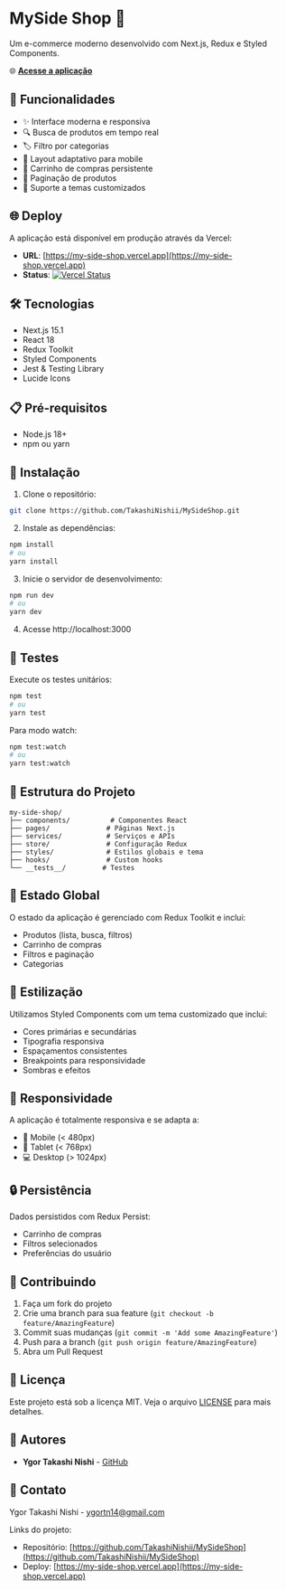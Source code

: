 # MySide Shop 🏬

Um e-commerce moderno desenvolvido com Next.js, Redux e Styled Components.

🌐 **[Acesse a aplicação](https://my-side-shop.vercel.app)**

## 🚀 Funcionalidades

- ✨ Interface moderna e responsiva
- 🔍 Busca de produtos em tempo real
- 🏷️ Filtro por categorias
- 📱 Layout adaptativo para mobile
- 🛒 Carrinho de compras persistente
- 📄 Paginação de produtos
- 🌙 Suporte a temas customizados

## 🌐 Deploy

A aplicação está disponível em produção através da Vercel:

- **URL**: [https://my-side-shop.vercel.app](https://my-side-shop.vercel.app)
- **Status**: [![Vercel Status](https://therealsujitk-vercel-badge.vercel.app/?app=my-side-shop)](https://my-side-shop.vercel.app)

## 🛠️ Tecnologias

- Next.js 15.1
- React 18
- Redux Toolkit
- Styled Components
- Jest & Testing Library
- Lucide Icons

## 📋 Pré-requisitos

- Node.js 18+
- npm ou yarn

## 🔧 Instalação

1. Clone o repositório:

```bash
git clone https://github.com/TakashiNishii/MySideShop.git
```

2. Instale as dependências:

```bash
npm install
# ou
yarn install
```

3. Inicie o servidor de desenvolvimento:

```bash
npm run dev
# ou
yarn dev
```

4. Acesse http://localhost:3000

## 🧪 Testes

Execute os testes unitários:

```bash
npm test
# ou
yarn test
```

Para modo watch:

```bash
npm test:watch
# ou
yarn test:watch
```

## 📁 Estrutura do Projeto

```
my-side-shop/
├── components/          # Componentes React
├── pages/              # Páginas Next.js
├── services/           # Serviços e APIs
├── store/              # Configuração Redux
├── styles/             # Estilos globais e tema
├── hooks/              # Custom hooks
└── __tests__/         # Testes
```

## 🔄 Estado Global

O estado da aplicação é gerenciado com Redux Toolkit e inclui:

- Produtos (lista, busca, filtros)
- Carrinho de compras
- Filtros e paginação
- Categorias

## 🎨 Estilização

Utilizamos Styled Components com um tema customizado que inclui:

- Cores primárias e secundárias
- Tipografia responsiva
- Espaçamentos consistentes
- Breakpoints para responsividade
- Sombras e efeitos

## 📱 Responsividade

A aplicação é totalmente responsiva e se adapta a:

- 📱 Mobile (< 480px)
- 📱 Tablet (< 768px)
- 💻 Desktop (> 1024px)

## 🔒 Persistência

Dados persistidos com Redux Persist:

- Carrinho de compras
- Filtros selecionados
- Preferências do usuário

## 🤝 Contribuindo

1. Faça um fork do projeto
2. Crie uma branch para sua feature (`git checkout -b feature/AmazingFeature`)
3. Commit suas mudanças (`git commit -m 'Add some AmazingFeature'`)
4. Push para a branch (`git push origin feature/AmazingFeature`)
5. Abra um Pull Request

## 📝 Licença

Este projeto está sob a licença MIT. Veja o arquivo [LICENSE](LICENSE) para mais detalhes.

## 👥 Autores

- **Ygor Takashi Nishi** - [GitHub](https://github.com/TakashiNishii)

## 📧 Contato

Ygor Takashi Nishi - ygortn14@gmail.com

Links do projeto:

- Repositório: [https://github.com/TakashiNishii/MySideShop](https://github.com/TakashiNishii/MySideShop)
- Deploy: [https://my-side-shop.vercel.app](https://my-side-shop.vercel.app)
